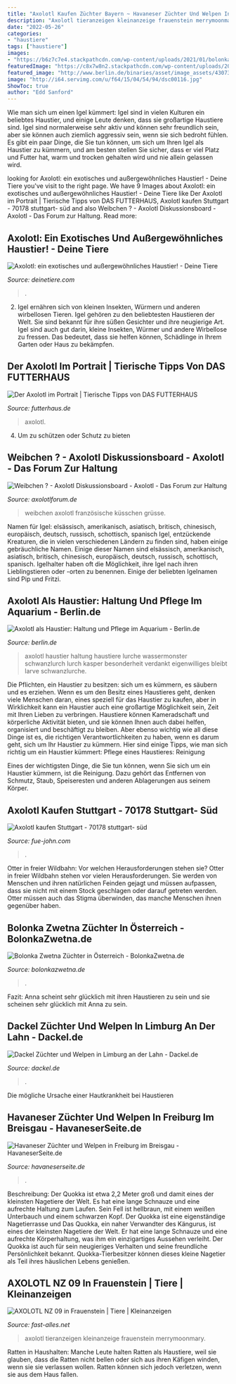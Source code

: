```yaml
---
title: "Axolotl Kaufen Züchter Bayern ~ Havaneser Züchter Und Welpen In Freiburg Im Breisgau"
description: "Axolotl tieranzeigen kleinanzeige frauenstein merrymoonmary"
date: "2022-05-26"
categories:
- "haustiere"
tags: ["haustiere"]
images:
- "https://b6z7c7e4.stackpathcdn.com/wp-content/uploads/2021/01/bolonka-zwetna-welpen-oesterreich-1024x683.jpg"
featuredImage: "https://c8x7w8n2.stackpathcdn.com/wp-content/uploads/2021/05/havaneser-zuechter-welpen-freiburg-im-breisgau.jpg"
featured_image: "http://www.berlin.de/binaries/asset/image_assets/4307368/source/1455872539/418x316/"
image: "http://i64.servimg.com/u/f64/15/04/54/94/dsc00116.jpg"
ShowToc: true
author: "Edd Sanford"
---
```



Wie man sich um einen Igel kümmert:
Igel sind in vielen Kulturen ein beliebtes Haustier, und einige Leute denken, dass sie großartige Haustiere sind. Igel sind normalerweise sehr aktiv und können sehr freundlich sein, aber sie können auch ziemlich aggressiv sein, wenn sie sich bedroht fühlen. Es gibt ein paar Dinge, die Sie tun können, um sich um Ihren Igel als Haustier zu kümmern, und am besten stellen Sie sicher, dass er viel Platz und Futter hat, warm und trocken gehalten wird und nie allein gelassen wird.

	

		
looking for Axolotl: ein exotisches und außergewöhnliches Haustier! - Deine Tiere you've visit to the right page. We have 9 Images about Axolotl: ein exotisches und außergewöhnliches Haustier! - Deine Tiere like Der Axolotl im Portrait | Tierische Tipps von DAS FUTTERHAUS, Axolotl kaufen Stuttgart - 70178 stuttgart- süd and also Weibchen ? - Axolotl Diskussionsboard - Axolotl - Das Forum zur Haltung. Read more:
		
    
## Axolotl: Ein Exotisches Und Außergewöhnliches Haustier! - Deine Tiere

<img loading=lazy src="https://deinetiere.com/wp-content/uploads/2019/05/axolotl-ein-exotisches-und-aussergewoehnliches-haustier.jpg" onerror="this.onerror=null;this.src='https://tse1.mm.bing.net/th?id=OIP.GjW1VoB2ZwYg6sEfy1bqiAHaE9&amp;pid=15.1';" alt="Axolotl: ein exotisches und außergewöhnliches Haustier! - Deine Tiere">

_Source: deinetiere.com_

>. 

	

2. Igel ernähren sich von kleinen Insekten, Würmern und anderen wirbellosen Tieren.
Igel gehören zu den beliebtesten Haustieren der Welt. Sie sind bekannt für ihre süßen Gesichter und ihre neugierige Art. Igel sind auch gut darin, kleine Insekten, Würmer und andere Wirbellose zu fressen. Das bedeutet, dass sie helfen können, Schädlinge in Ihrem Garten oder Haus zu bekämpfen.

    
## Der Axolotl Im Portrait | Tierische Tipps Von DAS FUTTERHAUS

<img loading=lazy src="https://styla-prod-us.imgix.net/6a6a638703df4ab30bfdc217e0ec04f8?w=1200&amp;h=675&amp;fit=crop&amp;crop=faces" onerror="this.onerror=null;this.src='https://tse4.mm.bing.net/th?id=OIP.ZFlcKUGoM4B9rqpV6WItxAHaEK&amp;pid=15.1';" alt="Der Axolotl im Portrait | Tierische Tipps von DAS FUTTERHAUS">

_Source: futterhaus.de_

>axolotl. 

	

4. Um zu schützen oder Schutz zu bieten

    
## Weibchen ? - Axolotl Diskussionsboard - Axolotl - Das Forum Zur Haltung

<img loading=lazy src="http://i64.servimg.com/u/f64/15/04/54/94/dsc00116.jpg" onerror="this.onerror=null;this.src='https://tse1.mm.bing.net/th?id=OIP.JHQYofK0fFmx_rlXPhW6gQHaFj&amp;pid=15.1';" alt="Weibchen ? - Axolotl Diskussionsboard - Axolotl - Das Forum zur Haltung">

_Source: axolotlforum.de_

>weibchen axolotl französische küsschen grüsse. 

	

Namen für Igel: elsässisch, amerikanisch, asiatisch, britisch, chinesisch, europäisch, deutsch, russisch, schottisch, spanisch
Igel, entzückende Kreaturen, die in vielen verschiedenen Ländern zu finden sind, haben einige gebräuchliche Namen. Einige dieser Namen sind elsässisch, amerikanisch, asiatisch, britisch, chinesisch, europäisch, deutsch, russisch, schottisch, spanisch. Igelhalter haben oft die Möglichkeit, ihre Igel nach ihren Lieblingstieren oder -orten zu benennen. Einige der beliebten Igelnamen sind Pip und Fritzi.

    
## Axolotl Als Haustier: Haltung Und Pflege Im Aquarium - Berlin.de

<img loading=lazy src="http://www.berlin.de/binaries/asset/image_assets/4307368/source/1455872539/418x316/" onerror="this.onerror=null;this.src='https://tse3.mm.bing.net/th?id=OIP.RDnd2B_BFDzykCV3r0sn9AAAAA&amp;pid=15.1';" alt="Axolotl als Haustier: Haltung und Pflege im Aquarium - Berlin.de">

_Source: berlin.de_

>axolotl haustier haltung haustiere lurche wassermonster schwanzlurch lurch kasper besonderheit verdankt eigenwilliges bleibt larve schwanzlurche. 

	

Die Pflichten, ein Haustier zu besitzen: sich um es kümmern, es säubern und es erziehen.
Wenn es um den Besitz eines Haustieres geht, denken viele Menschen daran, eines speziell für das Haustier zu kaufen, aber in Wirklichkeit kann ein Haustier auch eine großartige Möglichkeit sein, Zeit mit Ihren Lieben zu verbringen. Haustiere können Kameradschaft und körperliche Aktivität bieten, und sie können Ihnen auch dabei helfen, organisiert und beschäftigt zu bleiben. Aber ebenso wichtig wie all diese Dinge ist es, die richtigen Verantwortlichkeiten zu haben, wenn es darum geht, sich um Ihr Haustier zu kümmern. Hier sind einige Tipps, wie man sich richtig um ein Haustier kümmert:
Pflege eines Haustieres: Reinigung

Eines der wichtigsten Dinge, die Sie tun können, wenn Sie sich um ein Haustier kümmern, ist die Reinigung. Dazu gehört das Entfernen von Schmutz, Staub, Speiseresten und anderen Ablagerungen aus seinem Körper.

    
## Axolotl Kaufen Stuttgart - 70178 Stuttgart- Süd

<img loading=lazy src="https://fue-john.com/uhq/VM4i3l5iXb2TotUkhe7j8gHaJ4.jpg" onerror="this.onerror=null;this.src='https://tse1.mm.bing.net/th?id=OIP.pwkb8KO3zOAfw-tkH0o3JgAAAA&amp;pid=15.1';" alt="Axolotl kaufen Stuttgart - 70178 stuttgart- süd">

_Source: fue-john.com_

>. 

	

Otter in freier Wildbahn: Vor welchen Herausforderungen stehen sie?
Otter in freier Wildbahn stehen vor vielen Herausforderungen. Sie werden von Menschen und ihren natürlichen Feinden gejagt und müssen aufpassen, dass sie nicht mit einem Stock geschlagen oder darauf getreten werden. Otter müssen auch das Stigma überwinden, das manche Menschen ihnen gegenüber haben.

    
## Bolonka Zwetna Züchter In Österreich - BolonkaZwetna.de

<img loading=lazy src="https://b6z7c7e4.stackpathcdn.com/wp-content/uploads/2021/01/bolonka-zwetna-welpen-oesterreich-1024x683.jpg" onerror="this.onerror=null;this.src='https://tse3.mm.bing.net/th?id=OIP.NmtpCj23BkXIvRnsMHrCGgHaE8&amp;pid=15.1';" alt="Bolonka Zwetna Züchter in Österreich - BolonkaZwetna.de">

_Source: bolonkazwetna.de_

>. 

	

Fazit: Anna scheint sehr glücklich mit ihren Haustieren zu sein und sie scheinen sehr glücklich mit Anna zu sein.

    
## Dackel Züchter Und Welpen In Limburg An Der Lahn - Dackel.de

<img loading=lazy src="https://e9j2v4w2.stackpathcdn.com/wp-content/uploads/2021/05/dackel-zuechter-welpen-limburg-an-der-lahn.jpg" onerror="this.onerror=null;this.src='https://tse1.mm.bing.net/th?id=OIP.BvMXR_FmqqSxovZduQjx_gHaE8&amp;pid=15.1';" alt="Dackel Züchter und Welpen in Limburg an der Lahn - Dackel.de">

_Source: dackel.de_

>. 

	

Die mögliche Ursache einer Hautkrankheit bei Haustieren

    
## Havaneser Züchter Und Welpen In Freiburg Im Breisgau - HavaneserSeite.de

<img loading=lazy src="https://c8x7w8n2.stackpathcdn.com/wp-content/uploads/2021/05/havaneser-zuechter-welpen-freiburg-im-breisgau.jpg" onerror="this.onerror=null;this.src='https://tse1.mm.bing.net/th?id=OIP.bpP2BYRmGNG2SRZ0jE6bQAHaE8&amp;pid=15.1';" alt="Havaneser Züchter und Welpen in Freiburg im Breisgau - HavaneserSeite.de">

_Source: havaneserseite.de_

>. 

	

Beschreibung: Der Quokka ist etwa 2,2 Meter groß und damit eines der kleinsten Nagetiere der Welt. Es hat eine lange Schnauze und eine aufrechte Haltung zum Laufen. Sein Fell ist hellbraun, mit einem weißen Unterbauch und einem schwarzen Kopf. Der Quokka ist eine eigenständige Nagetierrasse und
Das Quokka, ein naher Verwandter des Kängurus, ist eines der kleinsten Nagetiere der Welt. Er hat eine lange Schnauze und eine aufrechte Körperhaltung, was ihm ein einzigartiges Aussehen verleiht. Der Quokka ist auch für sein neugieriges Verhalten und seine freundliche Persönlichkeit bekannt. Quokka-Tierbesitzer können dieses kleine Nagetier als Teil ihres häuslichen Lebens genießen.

    
## AXOLOTL NZ 09 In Frauenstein | Tiere | Kleinanzeigen

<img loading=lazy src="https://www.fast-alles.net/pictures/415437.jpg" onerror="this.onerror=null;this.src='https://tse1.mm.bing.net/th?id=OIP.sl2ASFt8U3WyHPTDYX3FLwHaFj&amp;pid=15.1';" alt="AXOLOTL NZ 09 in Frauenstein | Tiere | Kleinanzeigen">

_Source: fast-alles.net_

>axolotl tieranzeigen kleinanzeige frauenstein merrymoonmary. 

	

Ratten in Haushalten: Manche Leute halten Ratten als Haustiere, weil sie glauben, dass die Ratten nicht bellen oder sich aus ihren Käfigen winden, wenn sie sie verlassen wollen. Ratten können sich jedoch verletzen, wenn sie aus dem Haus fallen.

